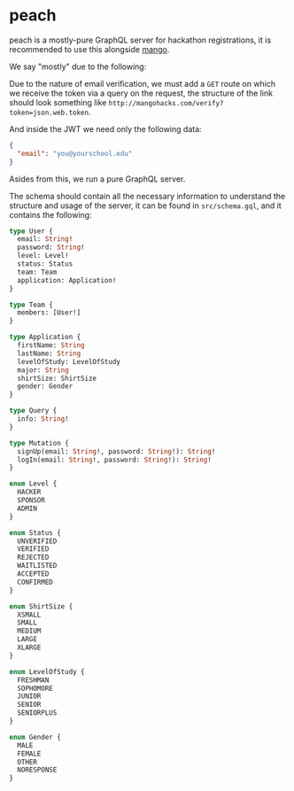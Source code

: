 # peach
peach is a mostly-pure GraphQL server for hackathon registrations, it is recommended to use this alongside [mango](http://github.com/hackfiu/mango).

We say "mostly" due to the following:

Due to the nature of email verification, we must add a `GET` route on which we receive the token via a query on the request, the structure of the link should look something like `http://mangohacks.com/verify?token=json.web.token`.

And inside the JWT we need only the following data:
```json
{
  "email": "you@yourschool.edu"
}
```

Asides from this, we run a pure GraphQL server.

The schema should contain all the necessary information to understand the structure and usage of the server, it can be found in `src/schema.gql`, and it contains the following:

```graphql
type User {
  email: String!
  password: String!
  level: Level!
  status: Status
  team: Team
  application: Application!
}

type Team {
  members: [User!]
}

type Application {
  firstName: String
  lastName: String
  levelOfStudy: LevelOfStudy
  major: String
  shirtSize: ShirtSize
  gender: Gender
}

type Query {
  info: String!
}

type Mutation {
  signUp(email: String!, password: String!): String!
  logIn(email: String!, password: String!): String!
}

enum Level {
  HACKER
  SPONSOR
  ADMIN
}

enum Status {
  UNVERIFIED
  VERIFIED
  REJECTED
  WAITLISTED
  ACCEPTED
  CONFIRMED
}

enum ShirtSize {
  XSMALL
  SMALL
  MEDIUM
  LARGE
  XLARGE
}

enum LevelOfStudy {
  FRESHMAN
  SOPHOMORE
  JUNIOR
  SENIOR
  SENIORPLUS
}

enum Gender {
  MALE
  FEMALE
  OTHER
  NORESPONSE
}
```
